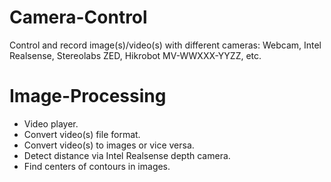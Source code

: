 # Camera-Control
Control and record image(s)/video(s) with different cameras: Webcam, Intel Realsense, Stereolabs ZED, Hikrobot MV-WWXXX-YYZZ, etc.
# Image-Processing
- Video player.
- Convert video(s) file format.
- Convert video(s) to images or vice versa.
- Detect distance via Intel Realsense depth camera.
- Find centers of contours in images.
